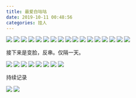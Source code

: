 ```yaml
---
title: 最爱白咕咕
date: 2019-10-11 00:48:56
categories: 挂人
---
```

![](2019-10-11-00-48/01.jpg)
![](2019-10-11-00-48/02.jpg)
![](2019-10-11-00-48/03.jpg)
![](2019-10-11-00-48/04.jpg)
![](2019-10-11-00-48/05.jpg)
![](2019-10-11-00-48/06.jpg)
![](2019-10-11-00-48/07.jpg)
![](2019-10-11-00-48/08.jpg)
![](2019-10-11-00-48/09.jpg)
![](2019-10-11-00-48/10.jpg)
![](2019-10-11-00-48/11.jpg)
![](2019-10-11-00-48/12.jpg)
![](2019-10-11-00-48/13.jpg)
![](2019-10-11-00-48/14.jpg)
![](2019-10-11-00-48/15.jpg)
![](2019-10-11-00-48/16.jpg)
![](2019-10-11-00-48/17.jpg)

接下来是变脸，反串。仅隔一天。

![](2019-10-11-00-48/18.jpg)
![](2019-10-11-00-48/19.jpg)
![](2019-10-11-00-48/20.jpg)
![](2019-10-11-00-48/21.jpg)
![](2019-10-11-00-48/22.jpg)
![](2019-10-11-00-48/23.jpg)
![](2019-10-11-00-48/24.jpg)
![](2019-10-11-00-48/25.jpg)

持续记录


![](2019-10-11-00-48/26.jpg)
![](2019-10-11-00-48/27.jpg)
